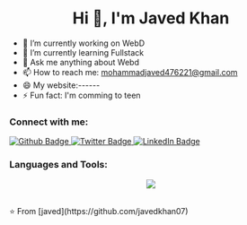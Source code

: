  <h1 align="center">Hi 👋, I'm Javed Khan</h1>

- 🔭 I’m currently working on WebD
- 🌱 I’m currently learning Fullstack
- 💬 Ask me anything about Webd 
- 📫 How to reach me: mohammadjaved476221@gmail.com
- 😄 My website:------
- ⚡ Fun fact: I'm comming to teen
  
### Connect with me:
<div id="badges">
  <a href="https://github.com/javedkhan07">
    <img src="https://img.shields.io/badge/Github-white?style=for-the-badge&logo=Github&logoColor=black" alt="Github Badge"/>
  </a>
   <a href="https://twitter.com/javed_kh4n">
    <img src="https://img.shields.io/badge/Twitter-blue?style=for-the-badge&logo=twitter&logoColor=white" alt="Twitter Badge"/>
  </a>
 <a href="https://www.linkedin.com/in/javed-khan07/">
    <img src="https://img.shields.io/badge/LinkedIn-blue?style=for-the-badge&logo=linkedin&logoColor=white" alt="LinkedIn Badge"/>
</a>

</div>

### Languages and Tools:
<p align="center">
  <a href="https://skillicons.dev">
    <img src="https://skillicons.dev/icons?i=
     html,css,js,react,tailwind,
     nextjs,nodejs,npm,figma,vscode,
     git,docker,jenkins,aws"
     />
    
  </a>
</p>

<br>
⭐️ From [javed](https://github.com/javedkhan07)
